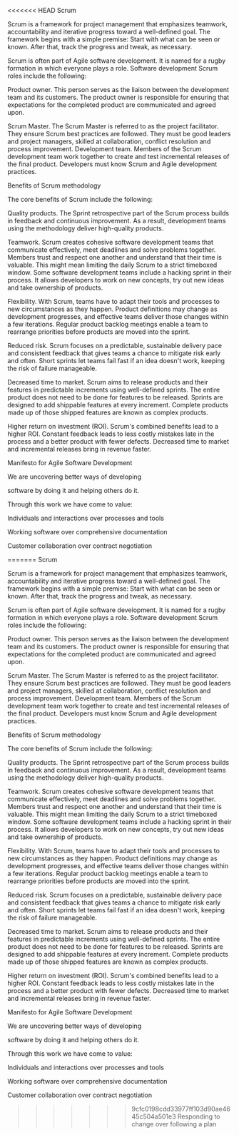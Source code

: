 <<<<<<< HEAD
Scrum

Scrum is a framework for project management that emphasizes teamwork, accountability and iterative progress toward a well-defined goal. The framework begins with a simple premise: Start with what can be seen or known. After that, track the progress and tweak, as necessary.

Scrum is often part of Agile software development. It is named for a rugby formation in which everyone plays a role. Software development Scrum roles include the following:

Product owner. This person serves as the liaison between the development team and its customers. The product owner is responsible for ensuring that expectations for the completed product are communicated and agreed upon.

Scrum Master. The Scrum Master is referred to as the project facilitator. They ensure Scrum best practices are followed. They must be good leaders and project managers, skilled at collaboration, conflict resolution and process improvement.
Development team. Members of the Scrum development team work together to create and test incremental releases of the final product. Developers must know Scrum and Agile development practices.

Benefits of Scrum methodology

The core benefits of Scrum include the following:

Quality products. The Sprint retrospective part of the Scrum process builds in feedback and continuous improvement. As a result, development teams using the methodology deliver high-quality products.

Teamwork. Scrum creates cohesive software development teams that communicate effectively, meet deadlines and solve problems together. Members trust and respect one another and understand that their time is valuable. This might mean limiting the daily Scrum to a strict timeboxed window. Some software development teams include a hacking sprint in their process. It allows developers to work on new concepts, try out new ideas and take ownership of products.

Flexibility. With Scrum, teams have to adapt their tools and processes to new circumstances as they happen. Product definitions may change as development progresses, and effective teams deliver those changes within a few iterations. Regular product backlog meetings enable a team to rearrange priorities before products are moved into the sprint.

Reduced risk. Scrum focuses on a predictable, sustainable delivery pace and consistent feedback that gives teams a chance to mitigate risk early and often. Short sprints let teams fail fast if an idea doesn&#39;t work, keeping the risk of failure manageable.

Decreased time to market. Scrum aims to release products and their features in predictable increments using well-defined sprints. The entire product does not need to be done for features to be released. Sprints are designed to add shippable features at every increment. Complete products made up of those shipped features are known as complex products.

Higher return on investment (ROI). Scrum&#39;s combined benefits lead to a higher ROI. Constant feedback leads to less costly mistakes late in the process and a better product with fewer defects. Decreased time to market and incremental releases bring in revenue faster.

Manifesto for Agile Software Development

We are uncovering better ways of developing

software by doing it and helping others do it.

Through this work we have come to value:

Individuals and interactions over processes and tools

Working software over comprehensive documentation

Customer collaboration over contract negotiation

=======
Scrum

Scrum is a framework for project management that emphasizes teamwork, accountability and iterative progress toward a well-defined goal. The framework begins with a simple premise: Start with what can be seen or known. After that, track the progress and tweak, as necessary.

Scrum is often part of Agile software development. It is named for a rugby formation in which everyone plays a role. Software development Scrum roles include the following:

Product owner. This person serves as the liaison between the development team and its customers. The product owner is responsible for ensuring that expectations for the completed product are communicated and agreed upon.

Scrum Master. The Scrum Master is referred to as the project facilitator. They ensure Scrum best practices are followed. They must be good leaders and project managers, skilled at collaboration, conflict resolution and process improvement.
Development team. Members of the Scrum development team work together to create and test incremental releases of the final product. Developers must know Scrum and Agile development practices.

Benefits of Scrum methodology

The core benefits of Scrum include the following:

Quality products. The Sprint retrospective part of the Scrum process builds in feedback and continuous improvement. As a result, development teams using the methodology deliver high-quality products.

Teamwork. Scrum creates cohesive software development teams that communicate effectively, meet deadlines and solve problems together. Members trust and respect one another and understand that their time is valuable. This might mean limiting the daily Scrum to a strict timeboxed window. Some software development teams include a hacking sprint in their process. It allows developers to work on new concepts, try out new ideas and take ownership of products.

Flexibility. With Scrum, teams have to adapt their tools and processes to new circumstances as they happen. Product definitions may change as development progresses, and effective teams deliver those changes within a few iterations. Regular product backlog meetings enable a team to rearrange priorities before products are moved into the sprint.

Reduced risk. Scrum focuses on a predictable, sustainable delivery pace and consistent feedback that gives teams a chance to mitigate risk early and often. Short sprints let teams fail fast if an idea doesn&#39;t work, keeping the risk of failure manageable.

Decreased time to market. Scrum aims to release products and their features in predictable increments using well-defined sprints. The entire product does not need to be done for features to be released. Sprints are designed to add shippable features at every increment. Complete products made up of those shipped features are known as complex products.

Higher return on investment (ROI). Scrum&#39;s combined benefits lead to a higher ROI. Constant feedback leads to less costly mistakes late in the process and a better product with fewer defects. Decreased time to market and incremental releases bring in revenue faster.

Manifesto for Agile Software Development

We are uncovering better ways of developing

software by doing it and helping others do it.

Through this work we have come to value:

Individuals and interactions over processes and tools

Working software over comprehensive documentation

Customer collaboration over contract negotiation

>>>>>>> 9cfc0198cdd33977ff103d90ae4645c504a501e3
Responding to change over following a plan